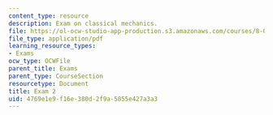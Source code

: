 ```yaml
---
content_type: resource
description: Exam on classical mechanics.
file: https://ol-ocw-studio-app-production.s3.amazonaws.com/courses/8-012-physics-i-classical-mechanics-fall-2008/4769e1e9f16e380d2f9a5855e427a3a3_exam2.pdf
file_type: application/pdf
learning_resource_types:
- Exams
ocw_type: OCWFile
parent_title: Exams
parent_type: CourseSection
resourcetype: Document
title: Exam 2
uid: 4769e1e9-f16e-380d-2f9a-5855e427a3a3
---
```


